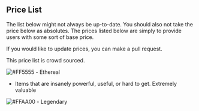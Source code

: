 ## Price List

The list below might not always be up-to-date. You should also not take the price below as absolutes.
The prices listed below are simply to provide users with some sort of base price. 

If you would like to update prices, you can make a pull request. 

This price list is crowd sourced. 

![#FF5555](https://placehold.it/15/FF5555/000000?text=+) - Ethereal
* Items that are insanely powerful, useful, or hard to get. Extremely valuable&nbsp;


![#FFAA00](https://placehold.it/15/FFAA00/000000?text=+) - Legendary

